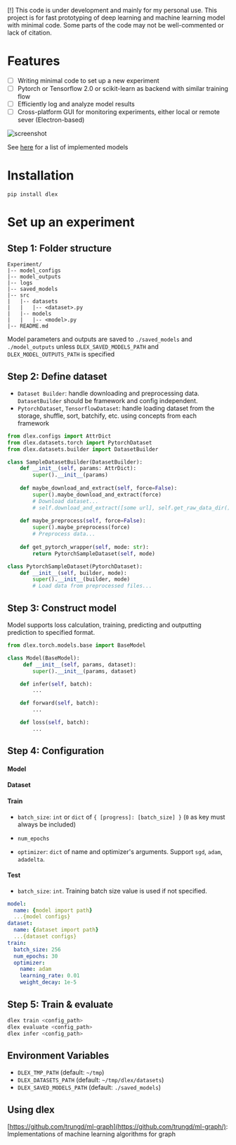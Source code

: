 [!] This code is under development and mainly for my personal use. This project is for fast prototyping of deep learning and machine learning model with minimal code. Some parts of the code may not be well-commented or lack of citation.

# Features

- [ ] Writing minimal code to set up a new experiment
- [ ] Pytorch or Tensorflow 2.0 or scikit-learn as backend with similar training flow
- [ ] Efficiently log and analyze model results
- [ ] Cross-platform GUI for monitoring experiments, either local or remote sever (Electron-based)

![screenshot](./scrrenshot.png)

See [here](implementations/README.md) for a list of implemented models

# Installation

```
pip install dlex
```

# Set up an experiment

## Step 1:  Folder structure

```
Experiment/
|-- model_configs
|-- model_outputs
|-- logs
|-- saved_models
|-- src
|   |-- datasets
|   |   |-- <dataset>.py
|   |-- models
|   |   |-- <model>.py
|-- README.md
```

Model parameters and outputs are saved to `./saved_models` and `./model_outputs` unless `DLEX_SAVED_MODELS_PATH` and `DLEX_MODEL_OUTPUTS_PATH` is specified

## Step 2: Define dataset

- `Dataset Builder`: handle downloading and preprocessing data. `DatasetBuilder` should be framework and config independent.
- `PytorchDataset`, `TensorflowDataset`: handle loading dataset from the storage, shuffle, sort, batchify, etc. using concepts from each framework

```python
from dlex.configs import AttrDict
from dlex.datasets.torch import PytorchDataset
from dlex.datasets.builder import DatasetBuilder

class SampleDatasetBuilder(DatasetBuilder):
    def __init__(self, params: AttrDict):
        super().__init__(params)
        
    def maybe_download_and_extract(self, force=False):
        super().maybe_download_and_extract(force)
        # Download dataset...
        # self.download_and_extract([some url], self.get_raw_data_dir())
            
    def maybe_preprocess(self, force=False):
        super().maybe_preprocess(force)
        # Preprocess data...
        
    def get_pytorch_wrapper(self, mode: str):
        return PytorchSampleDataset(self, mode)

class PytorchSampleDataset(PytorchDataset):
    def __init__(self, builder, mode):
        super().__init__(builder, mode)
        # Load data from preprocessed files...
```

## Step 3: Construct model

Model supports loss calculation, training, predicting and outputting prediction to specified format.

```python
from dlex.torch.models.base import BaseModel

class Model(BaseModel):
     def __init__(self, params, dataset):
        super().__init__(params, dataset)

    def infer(self, batch):
        ...

    def forward(self, batch):
        ...

    def loss(self, batch):
        ...
```

## Step 4: Configuration

#### Model

#### Dataset

#### Train

- `batch_size`: `int` or `dict` of `{ [progress]: [batch_size] }` (`0` as key must always be included)

- `num_epochs`

- `optimizer`: `dict` of name and optimizer's arguments. Support `sgd`, `adam`, `adadelta`.

#### Test

- `batch_size`: `int`. Training batch size value is used if not specified.

```yaml
model:
  name: {model import path}
  ...{model configs}
dataset:
  name: {dataset import path}
  ...{dataset configs}
train:
  batch_size: 256
  num_epochs: 30
  optimizer:
    name: adam
    learning_rate: 0.01
    weight_decay: 1e-5
```
## Step 5: Train & evaluate

```bash
dlex train <config_path>
dlex evaluate <config_path>
dlex infer <config_path>
```

## Environment Variables

- `DLEX_TMP_PATH` (default: `~/tmp`)
- `DLEX_DATASETS_PATH` (default: `~/tmp/dlex/datasets`)
- `DLEX_SAVED_MODELS_PATH` (default: `./saved_models`)

## Using dlex

[https://github.com/trungd/ml-graph](https://github.com/trungd/ml-graph/): Implementations of machine learning algorithms for graph